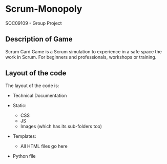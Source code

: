 # Scrum-Monopoly
SOC09109 - Group Project

## Description of Game
Scrum Card Game is a Scrum simulation to experience in a safe space the work in Scrum. 
For beginners and professionals, workshops or training.


## Layout of the code
The layout of the code is:
- Technical Documentation
- Static:
   * CSS
   * JS
   * Images (which has its sub-folders too)

- Templates:
   * All HTML files go here

- Python file